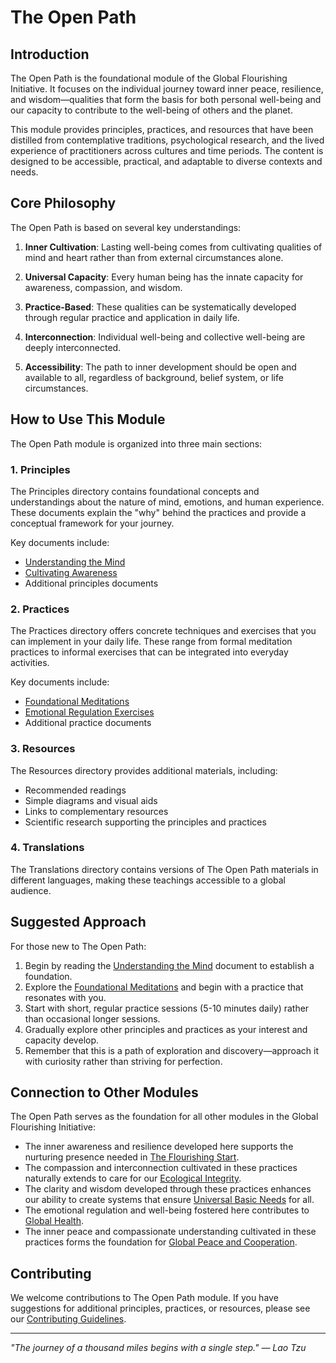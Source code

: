 # The Open Path

## Introduction

The Open Path is the foundational module of the Global Flourishing Initiative. It focuses on the individual journey toward inner peace, resilience, and wisdom—qualities that form the basis for both personal well-being and our capacity to contribute to the well-being of others and the planet.

This module provides principles, practices, and resources that have been distilled from contemplative traditions, psychological research, and the lived experience of practitioners across cultures and time periods. The content is designed to be accessible, practical, and adaptable to diverse contexts and needs.

## Core Philosophy

The Open Path is based on several key understandings:

1. **Inner Cultivation**: Lasting well-being comes from cultivating qualities of mind and heart rather than from external circumstances alone.

2. **Universal Capacity**: Every human being has the innate capacity for awareness, compassion, and wisdom.

3. **Practice-Based**: These qualities can be systematically developed through regular practice and application in daily life.

4. **Interconnection**: Individual well-being and collective well-being are deeply interconnected.

5. **Accessibility**: The path to inner development should be open and available to all, regardless of background, belief system, or life circumstances.

## How to Use This Module

The Open Path module is organized into three main sections:

### 1. Principles

The Principles directory contains foundational concepts and understandings about the nature of mind, emotions, and human experience. These documents explain the "why" behind the practices and provide a conceptual framework for your journey.

Key documents include:
- [Understanding the Mind](Principles/01_UnderstandingTheMind.md)
- [Cultivating Awareness](Principles/02_CultivatingAwareness.md)
- Additional principles documents

### 2. Practices

The Practices directory offers concrete techniques and exercises that you can implement in your daily life. These range from formal meditation practices to informal exercises that can be integrated into everyday activities.

Key documents include:
- [Foundational Meditations](Practices/01_FoundationalMeditations.md)
- [Emotional Regulation Exercises](Practices/02_EmotionalRegulationExercises.md)
- Additional practice documents

### 3. Resources

The Resources directory provides additional materials, including:
- Recommended readings
- Simple diagrams and visual aids
- Links to complementary resources
- Scientific research supporting the principles and practices

### 4. Translations

The Translations directory contains versions of The Open Path materials in different languages, making these teachings accessible to a global audience.

## Suggested Approach

For those new to The Open Path:

1. Begin by reading the [Understanding the Mind](Principles/01_UnderstandingTheMind.md) document to establish a foundation.
2. Explore the [Foundational Meditations](Practices/01_FoundationalMeditations.md) and begin with a practice that resonates with you.
3. Start with short, regular practice sessions (5-10 minutes daily) rather than occasional longer sessions.
4. Gradually explore other principles and practices as your interest and capacity develop.
5. Remember that this is a path of exploration and discovery—approach it with curiosity rather than striving for perfection.

## Connection to Other Modules

The Open Path serves as the foundation for all other modules in the Global Flourishing Initiative:

- The inner awareness and resilience developed here supports the nurturing presence needed in [The Flourishing Start](../01_TheFlourishingStart/README.md).
- The compassion and interconnection cultivated in these practices naturally extends to care for our [Ecological Integrity](../02_EcologicalIntegrity/README.md).
- The clarity and wisdom developed through these practices enhances our ability to create systems that ensure [Universal Basic Needs](../03_UniversalBasicNeeds/README.md) for all.
- The emotional regulation and well-being fostered here contributes to [Global Health](../04_GlobalHealth_DiseaseEradication/README.md).
- The inner peace and compassionate understanding cultivated in these practices forms the foundation for [Global Peace and Cooperation](../05_GlobalPeace_Cooperation/README.md).

## Contributing

We welcome contributions to The Open Path module. If you have suggestions for additional principles, practices, or resources, please see our [Contributing Guidelines](../CONTRIBUTING.md).

---

*"The journey of a thousand miles begins with a single step." — Lao Tzu*
